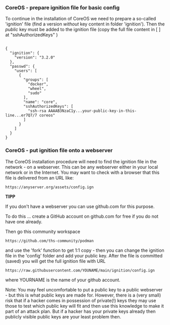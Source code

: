 ### CoreOS - prepare ignition file for basic config

To continue in the installation of CoreOS we need to prepare a so-called 'ignition' file (find a version *without* key content in folder 'ignition').
Then the *public* key must be added to the ignition file (copy the full file content in [ ] at "sshAuthorizedKeys" )

```

{
  "ignition": {
    "version": "3.2.0"
  },
  "passwd": {
    "users": [
      {
        "groups": [
          "docker",
          "wheel",
          "sudo"
        ],
        "name": "core",
        "sshAuthorizedKeys": [
          "ssh-rsa AAAAB3NzaC1y...your-public-key-in-this-line...er7Q7/7 coreos"
        ]
      }
    ]
  }
}

```

### CoreOS - put ignition file onto a webserver

The CoreOS installation procedure will need to find the ignition file in the network - on a webserver. This can be any webserver either
in your local network or in the Internet. You may want to check with a browser that this file is delivered from an URL like:

`https://anyserver.org/assets/config.ign`

**TIPP**

If you don't have a webserver you can use github.com for this purpose.

To do this ... create a GitHub account on github.com for free if you do not have one already. 

Then go this community workspace

`https://github.com/ths-community/podman`

and use the 'fork' function to get 1:1 copy - then you can change the ignition file in the 'config' folder and add your public key.
After the file is committed (saved) you will get the full ignition file with URL

`https://raw.githubusercontent.com/YOUNAME/main/ignition/config.ign`

where YOURNAME is the name of your github account.

Note: You may feel uncomfortable to put a public key to a public webserver - but this is what public keys are made for.
However, there is a (very small) risk that if a hacker comes in possession of private(!) keys they may use those to test which public key will fit
and then use this knowledge to make it part of an attack plan. But if a hacker has your private keys already then publicly visible public keys
are your least problem then.


